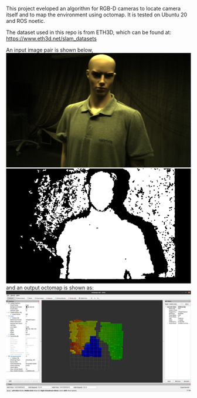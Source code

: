This project eveloped an algorithm for RGB-D cameras to locate camera itself and to map the environment using octomap. It is tested on Ubuntu 20 and ROS noetic.

The dataset used in this repo is from ETH3D, which can be found at:
https://www.eth3d.net/slam_datasets

An input image pair is shown below,
![](./color.png)
![](./depth.png)
and an output octomap is shown as:
![](./octomap.png)
